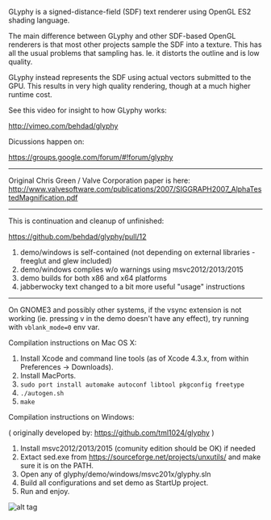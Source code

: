 GLyphy is a signed-distance-field (SDF) text renderer using OpenGL ES2 shading language.

The main difference between GLyphy and other SDF-based OpenGL renderers is that most other projects sample the SDF into a texture. This has all the usual problems that sampling has. Ie. it distorts the outline and is low quality.

GLyphy instead represents the SDF using actual vectors submitted to the GPU. This results in very high quality rendering, though at a much higher runtime cost.

See this video for insight to how GLyphy works:

http://vimeo.com/behdad/glyphy

Dicussions happen on:

https://groups.google.com/forum/#!forum/glyphy

----------------------------------------------------------------------

Original Chris Green / Valve Corporation paper is here:
http://www.valvesoftware.com/publications/2007/SIGGRAPH2007_AlphaTestedMagnification.pdf

----------------------------------------------------------------------

This is continuation and cleanup of unfinished:

https://github.com/behdad/glyphy/pull/12

1. demo/windows is self-contained (not depending on external libraries - freeglut and glew included)
2. demo/windows complies w/o warnings using msvc2012/2013/2015
3. demo builds for both x86 and x64 platforms
4. jabberwocky text changed to a bit more useful "usage" instructions

----------------------------------------------------------------------

On GNOME3 and possibly other systems, if the vsync extension is not working (ie. pressing v in the demo doesn't have any effect), try running with `vblank_mode=0` env var.

Compilation instructions on Mac OS X:

1. Install Xcode and command line tools (as of Xcode 4.3.x, from
   within Preferences -> Downloads).
2. Install MacPorts.
3. `sudo port install automake autoconf libtool pkgconfig freetype`
4. `./autogen.sh`
5. `make`

Compilation instructions on Windows:

( originally developed by: https://github.com/tml1024/glyphy )

1. Install msvc2012/2013/2015 (comunity edition should be OK) if needed
2. Extact sed.exe from https://sourceforge.net/projects/unxutils/ and make sure it is on the PATH.
3. Open any of glyphy/demo/windows/msvc201x/glyphy.sln
4. Build all configurations and set demo as StartUp project.
5. Run and enjoy.

![alt tag](https://github.com/leok7v/glyphy/blob/master/demo/windows/glyphy.png)

